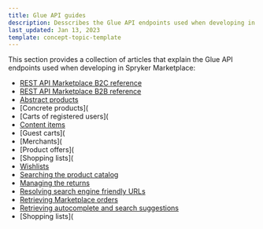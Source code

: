 ```yaml
---
title: Glue API guides
description: Desscribes the Glue API endpoints used when developing in Spryker Marketplace
last_updated: Jan 13, 2023
template: concept-topic-template
---
```


This section provides a collection of articles that explain the Glue API endpoints used when developing in Spryker Marketplace:
* [REST API Marketplace B2C reference](/docs/marketplace/dev/glue-api-guides/{{page.version}}/rest-api-b2c-reference.html)
* [REST API Marketplace B2B reference](/docs/marketplace/dev/glue-api-guides/{{page.version}}/rest-api-b2b-reference.html)
* [Abstract products](/docs/marketplace/dev/glue-api-guides/{{page.version}}/abstract-products/retrieving-abstract-products.html)
* [Concrete products](
* [Carts of registered users](
* [Content items](/docs/marketplace/dev/glue-api-guides/{{page.version}}/content-items/retrieving-abstract-products-in-abstract-product-lists.html)
* [Guest carts](
* [Merchants](
* [Product offers](
* [Shopping lists](
* [Wishlists](/docs/marketplace/dev/glue-api-guides/{{page.version}}/wishlists/wishlists.html)
* [Searching the product catalog](/docs/marketplace/dev/glue-api-guides/{{page.version}}/searching-the-product-catalog.html)
* [Managing the returns](/docs/marketplace/dev/glue-api-guides/{{page.version}}/managing-the-returns.html)
* [Resolving search engine friendly URLs](/docs/marketplace/dev/glue-api-guides/{{page.version}}/resolving-search-engine-friendly-urls.html)
* [Retrieving Marketplace orders](/docs/marketplace/dev/glue-api-guides/{{page.version}}/retrieving-marketplace-orders.html)
* [Retrieving autocomplete and search suggestions](/docs/marketplace/dev/glue-api-guides/{{page.version}}/retrieving-autocomplete-and-search-suggestions.html)
* [Shopping lists](
